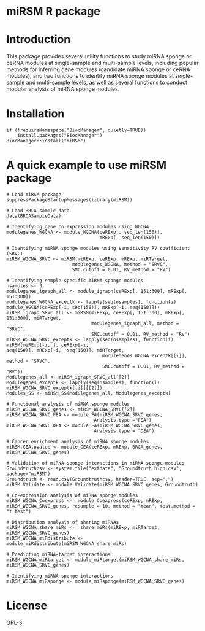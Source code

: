 # miRSM R package

# Introduction
This package provides several utility functions to study miRNA sponge or ceRNA modules at single-sample and multi-sample levels, including popular methods for inferring gene modules (candidate miRNA sponge or ceRNA modules), and two functions to identify miRNA sponge modules at single-sample and multi-sample levels, as well as several functions to conduct modular analysis of miRNA sponge modules.

# Installation
```{r echo=FALSE, results='hide', message=FALSE}
if (!requireNamespace("BiocManager", quietly=TRUE))
    install.packages("BiocManager")
BiocManager::install("miRSM")
```

# A quick example to use miRSM package
```{r echo=FALSE, results='hide', message=FALSE}
# Load miRSM package 
suppressPackageStartupMessages(library(miRSM))

# Load BRCA sample data
data(BRCASampleData)

# Identifying gene co-expression modules using WGCNA
modulegenes_WGCNA <- module_WGCNA(ceRExp[, seq_len(150)], 
                                  mRExp[, seq_len(150)])

# Identifying miRNA sponge modules using sensitivity RV coefficient (SRVC)
miRSM_WGCNA_SRVC <- miRSM(miRExp, ceRExp, mRExp, miRTarget, 
                        modulegenes_WGCNA, method = "SRVC",
                        SMC.cutoff = 0.01, RV_method = "RV")
                        
# Identifying sample-specific miRNA sponge modules
nsamples <- 3
modulegenes_igraph_all <- module_igraph(ceRExp[, 151:300], mRExp[, 151:300])
modulegenes_WGCNA_exceptk <- lapply(seq(nsamples), function(i) module_WGCNA(ceRExp[-i, seq(150)], mRExp[-i, seq(150)]))
miRSM_igraph_SRVC_all <- miRSM(miRExp, ceRExp[, 151:300], mRExp[, 151:300], miRTarget,
                               modulegenes_igraph_all, method = "SRVC",
                               SMC.cutoff = 0.01, RV_method = "RV")
miRSM_WGCNA_SRVC_exceptk <- lapply(seq(nsamples), function(i) miRSM(miRExp[-i, ], ceRExp[-i,                                    seq(150)], mRExp[-i,  seq(150)], miRTarget,
                                   modulegenes_WGCNA_exceptk[[i]], method = "SRVC",
                                   SMC.cutoff = 0.01, RV_method = "RV"))
Modulegenes_all <- miRSM_igraph_SRVC_all[[2]]
Modulegenes_exceptk <- lapply(seq(nsamples), function(i) miRSM_WGCNA_SRVC_exceptk[[i]][[2]])
Modules_SS <- miRSM_SS(Modulegenes_all, Modulegenes_exceptk)
                        
# Functional analysis of miRNA sponge modules
miRSM_WGCNA_SRVC_genes <- miRSM_WGCNA_SRVC[[2]]
miRSM_WGCNA_SRVC_FEA <- module_FA(miRSM_WGCNA_SRVC_genes,
                                Analysis.type ="FEA")
miRSM_WGCNA_SRVC_DEA <- module_FA(miRSM_WGCNA_SRVC_genes, 
                                Analysis.type = "DEA")
                                
# Cancer enrichment analysis of miRNA sponge modules
miRSM.CEA.pvalue <- module_CEA(ceRExp, mRExp, BRCA_genes, miRSM_WGCNA_SRVC_genes)

# Validation of miRNA sponge interactions in miRNA sponge modules
Groundtruthcsv <- system.file("extdata", "Groundtruth_high.csv", package="miRSM")
Groundtruth <- read.csv(Groundtruthcsv, header=TRUE, sep=",")
miRSM.Validate <- module_Validate(miRSM_WGCNA_SRVC_genes, Groundtruth)

# Co-expression analysis of miRNA sponge modules
miRSM_WGCNA_Coexpress <-  module_Coexpress(ceRExp, mRExp, miRSM_WGCNA_SRVC_genes, resample = 10, method = "mean", test.method = "t.test")

# Distribution analysis of sharing miRNAs
miRSM_WGCNA_share_miRs <-  share_miRs(miRExp, miRTarget, miRSM_WGCNA_SRVC_genes)
miRSM_WGCNA_miRdistribute <- module_miRdistribute(miRSM_WGCNA_share_miRs)

# Predicting miRNA-target interactions
miRSM_WGCNA_miRtarget <- module_miRtarget(miRSM_WGCNA_share_miRs, miRSM_WGCNA_SRVC_genes)

# Identifying miRNA sponge interactions
miRSM_WGCNA_miRsponge <- module_miRsponge(miRSM_WGCNA_SRVC_genes)

```

# License
GPL-3
